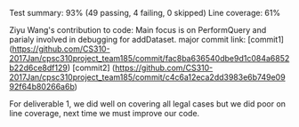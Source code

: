 Test summary: 93% (49 passing, 4 failing, 0 skipped)
Line coverage: 61%

Ziyu Wang's contribution to code: Main focus is on PerformQuery and parialy involved in debugging for addDataset.
major commit link: [commit1] (https://github.com/CS310-2017Jan/cpsc310project_team185/commit/fac8ba636540dbe9d1c084a6852b22d6ce8df129)
             [commit2] (https://github.com/CS310-2017Jan/cpsc310project_team185/commit/c4c6a12eca2dd3983e6b749e0992f64b80266a6b)
             
For deliverable 1, we did well on covering all legal cases but we did poor on line coverage, next time we must improve our code.
